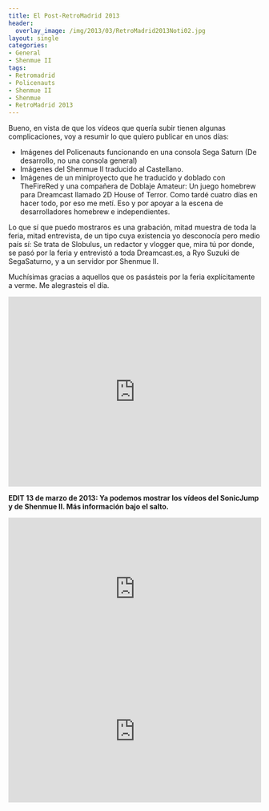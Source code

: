 ```yaml
---
title: El Post-RetroMadrid 2013
header:
  overlay_image: /img/2013/03/RetroMadrid2013Noti02.jpg
layout: single
categories:
- General
- Shenmue II
tags:
- Retromadrid
- Policenauts
- Shenmue II
- Shenmue
- RetroMadrid 2013
---
```

Bueno, en vista de que los vídeos que quería subir tienen algunas complicaciones, 
voy a resumir lo que quiero publicar en unos días:

- Imágenes del Policenauts funcionando en una consola Sega Saturn (De desarrollo, 
no una consola general)  
- Imágenes del Shenmue II traducido al Castellano.  
- Imágenes de un miniproyecto que he traducido y doblado con TheFireRed y una compañera 
de Doblaje Amateur: Un juego homebrew para Dreamcast llamado 2D House of Terror. Como 
tardé cuatro días en hacer todo, por eso me metí. Eso y por apoyar a la escena de 
desarrolladores homebrew e independientes.

Lo que sí que puedo mostraros es una grabación, mitad muestra de toda la feria, mitad 
entrevista, de un tipo cuya existencia yo desconocía pero medio país sí: Se trata de 
Slobulus, un redactor y vlogger que, mira tú por donde, se pasó por la feria y entrevistó 
a toda Dreamcast.es, a Ryo Suzuki de SegaSaturno, y a un servidor por Shenmue II.

Muchísimas gracias a aquellos que os pasásteis por la feria explícitamente a verme. 
Me alegrasteis el día.

<center><iframe src="http://www.youtube.com/embed/QOEyexgfkxM" height="379" width="505" allowfullscreen="" frameborder="0"></iframe></center>

**EDIT 13 de marzo de 2013: Ya podemos mostrar los vídeos del SonicJump y de Shenmue II. 
Más información bajo el salto.**

<!--more-->

<center><iframe src="http://www.youtube.com/embed/rC99zr5M9aQ" height="284" width="505" allowfullscreen="" frameborder="0"></iframe></center>  
<center><iframe src="http://www.youtube.com/embed/3WWHDnk_aG0" height="284" width="505" allowfullscreen="" frameborder="0"></iframe></center>
